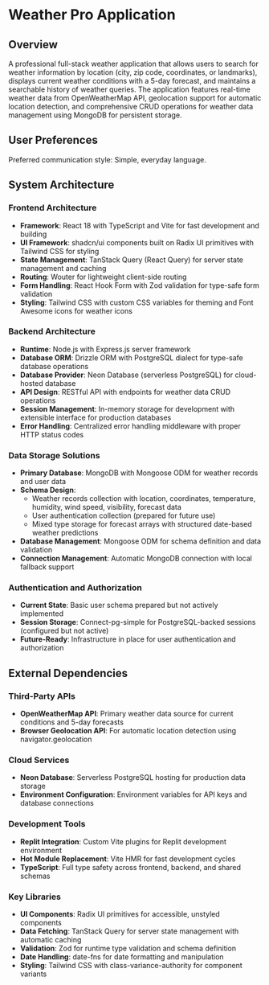 # Weather Pro Application

## Overview

A professional full-stack weather application that allows users to search for weather information by location (city, zip code, coordinates, or landmarks), displays current weather conditions with a 5-day forecast, and maintains a searchable history of weather queries. The application features real-time weather data from OpenWeatherMap API, geolocation support for automatic location detection, and comprehensive CRUD operations for weather data management using MongoDB for persistent storage.

## User Preferences

Preferred communication style: Simple, everyday language.

## System Architecture

### Frontend Architecture
- **Framework**: React 18 with TypeScript and Vite for fast development and building
- **UI Framework**: shadcn/ui components built on Radix UI primitives with Tailwind CSS for styling
- **State Management**: TanStack Query (React Query) for server state management and caching
- **Routing**: Wouter for lightweight client-side routing
- **Form Handling**: React Hook Form with Zod validation for type-safe form validation
- **Styling**: Tailwind CSS with custom CSS variables for theming and Font Awesome icons for weather icons

### Backend Architecture
- **Runtime**: Node.js with Express.js server framework
- **Database ORM**: Drizzle ORM with PostgreSQL dialect for type-safe database operations
- **Database Provider**: Neon Database (serverless PostgreSQL) for cloud-hosted database
- **API Design**: RESTful API with endpoints for weather data CRUD operations
- **Session Management**: In-memory storage for development with extensible interface for production databases
- **Error Handling**: Centralized error handling middleware with proper HTTP status codes

### Data Storage Solutions
- **Primary Database**: MongoDB with Mongoose ODM for weather records and user data
- **Schema Design**: 
  - Weather records collection with location, coordinates, temperature, humidity, wind speed, visibility, forecast data
  - User authentication collection (prepared for future use)
  - Mixed type storage for forecast arrays with structured date-based weather predictions
- **Database Management**: Mongoose ODM for schema definition and data validation
- **Connection Management**: Automatic MongoDB connection with local fallback support

### Authentication and Authorization
- **Current State**: Basic user schema prepared but not actively implemented
- **Session Storage**: Connect-pg-simple for PostgreSQL-backed sessions (configured but not active)
- **Future-Ready**: Infrastructure in place for user authentication and authorization

## External Dependencies

### Third-Party APIs
- **OpenWeatherMap API**: Primary weather data source for current conditions and 5-day forecasts
- **Browser Geolocation API**: For automatic location detection using navigator.geolocation

### Cloud Services
- **Neon Database**: Serverless PostgreSQL hosting for production data storage
- **Environment Configuration**: Environment variables for API keys and database connections

### Development Tools
- **Replit Integration**: Custom Vite plugins for Replit development environment
- **Hot Module Replacement**: Vite HMR for fast development cycles
- **TypeScript**: Full type safety across frontend, backend, and shared schemas

### Key Libraries
- **UI Components**: Radix UI primitives for accessible, unstyled components
- **Data Fetching**: TanStack Query for server state management with automatic caching
- **Validation**: Zod for runtime type validation and schema definition
- **Date Handling**: date-fns for date formatting and manipulation
- **Styling**: Tailwind CSS with class-variance-authority for component variants